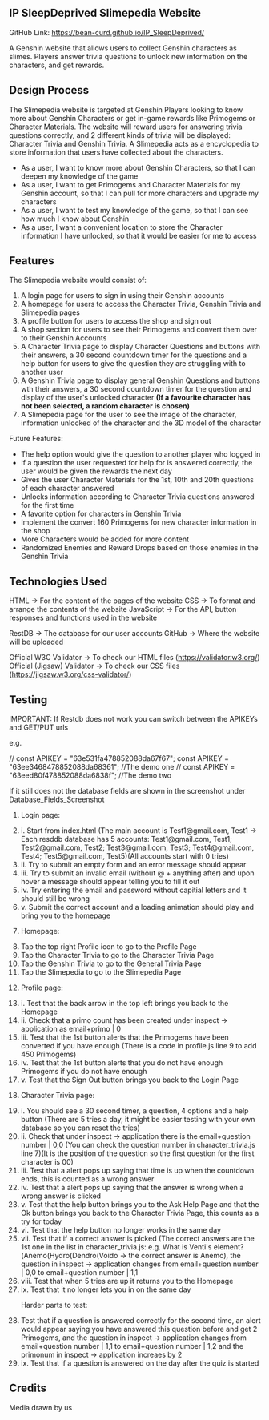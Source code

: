 <h2>IP SleepDeprived Slimepedia Website</h2>

GitHub Link: https://bean-curd.github.io/IP_SleepDeprived/

A Genshin website that allows users to collect Genshin characters as slimes. Players answer trivia questions to unlock new information on the characters, and get rewards.

<h2>Design Process</h2>

The Slimepedia website is targeted at Genshin Players looking to know more about Genshin Characters or get in-game rewards like Primogems or Character Materials.
The website will reward users for answering trivia questions correctly, and 2 different kinds of trivia will be displayed: Character Trivia and Genshin Trivia.
A Slimepedia acts as a encyclopedia to store information that users have collected about the characters.

- As a user, I want to know more about Genshin Characters, so that I can deepen my knowledge of the game
- As a user, I want to get Primogems and Character Materials for my Genshin account, so that I can pull for more characters and upgrade my characters
- As a user, I want to test my knowledge of the game, so that I can see how much I know about Genshin
- As a user, I want a convenient location to store the Character information I have unlocked, so that it would be easier for me to access

<h2>Features</h2>

The Slimepedia website would consist of:

1. A login page for users to sign in using their Genshin accounts
2. A homepage for users to access the Character Trivia, Genshin Trivia and Slimepedia pages
3. A profile button for users to access the shop and sign out
4. A shop section for users to see their Primogems and convert them over to their Genshin Accounts
5. A Character Trivia page to display Character Questions and buttons with their answers, a 30 second countdown timer for the questions and a help button for users to give the question they are struggling with to another user
6. A Genshin Trivia page to display general Genshin Questions and buttons wth their answers, a 30 second countdown timer for the question and display of the user's unlocked character <strong>(If a favourite character has not been selected, a random character is chosen)</strong>
7. A Slimepedia page for the user to see the image of the character, information unlocked of the character and the 3D model of the character

Future Features:

- The help option would give the question to another player who logged in
- If a question the user requested for help for is answered correctly, the user would be given the rewards the next day
- Gives the user Character Materials for the 1st, 10th and 20th questions of each character answered
- Unlocks information according to Character Trivia questions answered for the first time
- A favorite option for characters in Genshin Trivia
- Implement the convert 160 Primogems for new character information in the shop
- More Characters would be added for more content
- Randomized Enemies and Reward Drops based on those enemies in the Genshin Trivia

<h2>Technologies Used</h2>

HTML -> For the content of the pages of the website
CSS -> To format and arrange the contents of the website
JavaScript -> For the API, button responses and functions used in the website

RestDB -> The database for our user accounts
GitHub -> Where the website will be uploaded

Official W3C Validator -> To check our HTML files (https://validator.w3.org/)
Official (Jigsaw) Validator -> To check our CSS files (https://jigsaw.w3.org/css-validator/)

<h2>Testing</h2>

IMPORTANT: If Restdb does not work you can switch between the APIKEYs and GET/PUT urls

e.g.

// const APIKEY = "63e531fa478852088da67f67";
const APIKEY = "63ee3468478852088da68361"; //The demo one
// const APIKEY = "63eed80f478852088da6838f"; //The demo two

If it still does not the database fields are shown in the screenshot under Database_Fields_Screenshot

1. Login page:
   <li>i. Start from index.html (The main account is Test1@gmail.com, Test1 -> Each resddb database has 5 accounts: Test1@gmail.com, Test1; Test2@gmail.com, Test2; Test3@gmail.com, Test3; Test4@gmail.com, Test4; Test5@gmail.com, Test5)(All accounts start with 0 tries)</li>
   <li>ii. Try to submit an empty form and an error message should appear</li>
   <li>iii. Try to submit an invalid email (without @ + anything after) and upon hover a message should appear telling you to fill it out</li>
   <li>iv. Try entering the email and password without capitial letters and it should still be wrong</li>
   <li>v. Submit the correct account and a loading animation should play and bring you to the homepage</li>

2. Homepage:
   <li>Tap the top right Profile icon to go to the Profile Page</li>
   <li>Tap the Character Trivia to go to the Character Trivia Page</li>
   <li>Tap the Genshin Trivia to go to the General Trivia Page</li>
   <li>Tap the Slimepedia to go to the Slimepedia Page</li>

3. Profile page:
   <li>i. Test that the back arrow in the top left brings you back to the Homepage</li>
   <li>ii. Check that a primo count has been created under inspect -> application as email+primo | 0  </li>
   <li>iii. Test that the 1st button alerts that the Primogems have been converted if you have enough (There is a code in profile.js line 9 to add 450 Primogems)</li>
   <li>iv. Test that the 1st button alerts that you do not have enough Primogems if you do not have enough</li>
   <li>v. Test that the Sign Out button brings you back to the Login Page</li>

4. Character Trivia page:
   <li>i. You should see a 30 second timer, a question, 4 options and a help button (There are 5 tries a day, it might be easier testing with your own database so you can reset the tries)</li>
   <li>ii. Check that under inspect -> application there is the email+question number | 0,0 (You can check the question number in character_trivia.js line 7)(It is the position of the question so the first question for the first character is 00)</li>
   <li>iii. Test that a alert pops up saying that time is up when the countdown ends, this is counted as a wrong answer</li>
   <li>iv. Test that a alert pops up saying that the answer is wrong when a wrong answer is clicked</li>
   <li>v. Test that the help button brings you to the Ask Help Page and that the Ok button brings you back to the Character Trivia Page, this counts as a try for today</li>
   <li>vi. Test that the help button no longer works in the same day</li>
   <li>vii. Test that if a correct answer is picked (The correct answers are the 1st one in the list in character_trivia.js: e.g. What is Venti's element?(Anemo(Hydro(Dendro(Voido -> the correct answer is Anemo), the question in inspect -> application changes from email+question number | 0,0 to email+question number | 1,1</li>
   <li>viii. Test that when 5 tries are up it returns you to the Homepage</li>
   <li>ix. Test that it no longer lets you in on the same day</li>

   Harder parts to test:
   <li>Test that if a question is answered correctly for the second time, an alert would appear saying you have answered this question before and get 2 Primogems, and the question in inspect -> application changes from email+question number | 1,1 to email+question number | 1,2 and the primonum in inspect -> application increaes by 2</li>
   <li>ix. Test that if a question is answered on the day after the quiz is started</li>

<h2>Credits</h2>

Media drawn by us

